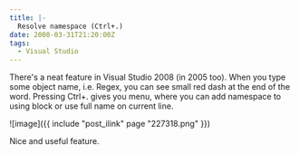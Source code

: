 ```yaml
---
title: |-
  Resolve namespace (Ctrl+.)
date: 2008-03-31T21:20:00Z
tags:
  - Visual Studio
---
```

There's a neat feature in Visual Studio 2008 (in 2005 too). When you type some object name, i.e. Regex, you can see small red dash at the end of the word. Pressing Ctrl+. gives you menu, where you can add namespace to using block or use full name on current line.

![image]({{ include "post_ilink" page "227318.png" }})

Nice and useful feature.